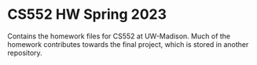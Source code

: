 # CS552 HW Spring 2023
Contains the homework files for CS552 at UW-Madison. Much of the homework contributes towards the final project, which is stored in another
repository.

